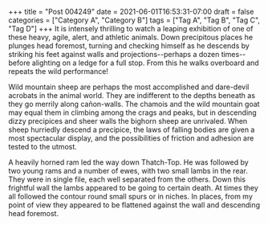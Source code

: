 +++
title = "Post 004249"
date = 2021-06-01T16:53:31-07:00
draft = false
categories = ["Category A", "Category B"]
tags = ["Tag A", "Tag B", "Tag C", "Tag D"]
+++
It is intensely thrilling to watch a leaping exhibition of one of these heavy, agile, alert, and athletic animals. Down precipitous places he plunges head foremost, turning and checking himself as he descends by striking his feet against walls and projections--perhaps a dozen times--before alighting on a ledge for a full stop. From this he walks overboard and repeats the wild performance!

Wild mountain sheep are perhaps the most accomplished and dare-devil acrobats in the animal world. They are indifferent to the depths beneath as they go merrily along cañon-walls. The chamois and the wild mountain goat may equal them in climbing among the crags and peaks, but in descending dizzy precipices and sheer walls the bighorn sheep are unrivaled. When sheep hurriedly descend a precipice, the laws of falling bodies are given a most spectacular display, and the possibilities of friction and adhesion are tested to the utmost.

A heavily horned ram led the way down Thatch-Top. He was followed by two young rams and a number of ewes, with two small lambs in the rear. They were in single file, each well separated from the others. Down this frightful wall the lambs appeared to be going to certain death. At times they all followed the contour round small spurs or in niches. In places, from my point of view they appeared to be flattened against the wall and descending head foremost.
